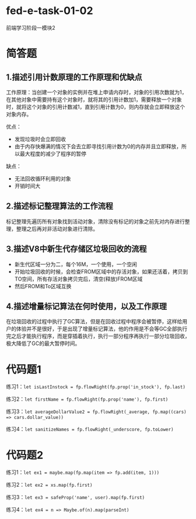 # fed-e-task-01-02
前端学习阶段一模块2

# 简答题
## 1.描述引用计数原理的工作原理和优缺点
工作原理：当创建一个对象的实例并在堆上申请内存时，对象的引用次数就为1，在其他对象中需要持有这个对象时，就将其的引用计数加1，需要释放一个对象时，就将这个对象的引用计数减1，直到引用计数为0，则内存就会立即释放这个对象内存。

优点：
- 发现垃圾时会立即回收
- 由于内存快爆满的情况下会去立即寻找引用计数为0的内存并且立即释放，所以最大程度的减少了程序的暂停

缺点：
- 无法回收循环利用的对象
- 开销时间大

## 2.描述标记整理算法的工作流程
标记整理先遍历所有对象找到活动对象，清除没有标记的对象之前先对内存进行整理，整理之后再对非活动对象进行清除。

## 3.描述V8中新生代存储区垃圾回收的流程
- 新生代区域一分为二，每个16M，一个使用，一个空闲
- 开始垃圾回收的时候，会检查FROM区域中的存活对象，如果还活着，拷贝到TO空间，所有存活对象拷贝完后，清空(释放)FROM区域
- 然后FROM和To区域互换

## 4.描述增量标记算法在何时使用，以及工作原理
在垃圾回收的过程中执行了GC算法，但是在回收过程中程序会被暂停，这样给用户的体验并不是很好，于是出现了增量标记算法，他的作用是不会等GC全部执行完之后才能执行程序，而是穿插着执行，执行一部分程序再执行一部分垃圾回收，极大降低了GC的最大暂停时间。

# 代码题1
练习1：`let isLastInstock = fp.flowRight(fp.prop('in_stock'), fp.last)`

练习2：`let firstName = fp.flowRight(fp.prop('name'), fp.first)`

练习3：`let averageDollarValue2 = fp.flowRight(_average, fp.map((cars) => cars.dollar_value))`

练习4：`let sanitizeNames = fp.flowRight(_underscore, fp.toLower)`

# 代码题2
练习1：`let ex1 = maybe.map(fp.map(item => fp.add(item, 1)))`

练习2：`let ex2 = xs.map(fp.first)`

练习3：`let ex3 = safeProp('name', user).map(fp.first)`

练习4：`let ex4 = n => Maybe.of(n).map(parseInt)`
